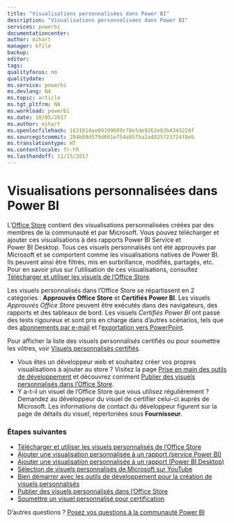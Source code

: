 ```yaml
---
title: "Visualisations personnalisées dans Power BI"
description: "Visualisations personnalisées dans Power BI"
services: powerbi
documentationcenter: 
author: mihart
manager: kfile
backup: 
editor: 
tags: 
qualityfocus: no
qualitydate: 
ms.service: powerbi
ms.devlang: NA
ms.topic: article
ms.tgt_pltfrm: NA
ms.workload: powerbi
ms.date: 10/05/2017
ms.author: mihart
ms.openlocfilehash: 1631014ae89199609c78e5de9263e82b4343220f
ms.sourcegitcommit: 284b09d579d601e754a05fba2a4025723724f8eb
ms.translationtype: HT
ms.contentlocale: fr-FR
ms.lasthandoff: 11/15/2017
---
```

# <a name="custom-visualizations-in-power-bi"></a>Visualisations personnalisées dans Power BI
L’[Office Store](https://appsource.microsoft.com/marketplace/apps?product=power-bi-visuals) contient des visualisations personnalisées créées par des membres de la communauté et par Microsoft. Vous pouvez télécharger et ajouter ces visualisations à des rapports Power BI Service et Power BI Desktop. Tous ces visuels personnalisés ont été approuvés par Microsoft et se comportent comme les visualisations natives de Power BI. Ils peuvent ainsi être filtrés, mis en surbrillance, modifiés, partagés, etc. Pour en savoir plus sur l’utilisation de ces visualisations, consultez [Télécharger et utiliser les visuels de l’Office Store](service-custom-visuals-office-store.md).

Les visuels personnalisés dans l’Office Store se répartissent en 2 catégories : **Approuvés Office Store** et **Certifiés Power BI**. Les visuels *Approuvés Office Store* peuvent être exécutés dans des navigateurs, des rapports et des tableaux de bord.  Les visuels *Certifiés Power BI* ont passé des tests rigoureux et sont pris en charge dans d’autres scénarios, tels que des [abonnements par e-mail](service-report-subscribe.md) et l’[exportation vers PowerPoint](service-publish-to-powerpoint.md).

Pour afficher la liste des visuels personnalisés certifiés ou pour soumettre les vôtres, voir [Visuels personnalisés certifiés](power-bi-custom-visuals-certified.md).

* Vous êtes un développeur web et souhaitez créer vos propres visualisations à ajouter au store ?  Visitez la page [Prise en main des outils de développement](service-custom-visuals-getting-started-with-developer-tools.md) et découvrez comment [Publier des visuels personnalisés dans l’Office Store](https://appsource.microsoft.com/marketplace/apps?product=power-bi-visuals).
* Y a-t-il un visuel de l’Office Store que vous utilisez régulièrement ? Demandez au développeur du visuel de certifier celui-ci auprès de Microsoft.  Les informations de contact du développeur figurent sur la page de détails du visuel, répertoriées sous **Fournisseur**.

### <a name="next-steps"></a>Étapes suivantes
* [Télécharger et utiliser les visuels personnalisés de l’Office Store](service-custom-visuals-office-store.md)
* [Ajouter une visualisation personnalisée à un rapport (service Power BI)](power-bi-report-add-custom-visual.md)
* [Ajouter une visualisation personnalisée à un rapport (Power BI Desktop)](power-bi-custom-visuals-use.md)
* [Sélection de visuels personnalisés de Microsoft sur YouTube](https://www.youtube.com/playlist?list=PL1N57mwBHtN1vIjfvuBIzZllrmKo-Vz6x)  
* [Bien démarrer avec les outils de développement pour la création de visuels personnalisés](service-custom-visuals-getting-started-with-developer-tools.md)
* [Publier des visuels personnalisés dans l’Office Store](developer/office-store.md)  
* [Soumettre un visuel personnalisé pour certification](power-bi-custom-visuals-certified.md)

D’autres questions ? [Posez vos questions à la communauté Power BI](http://community.powerbi.com/)

